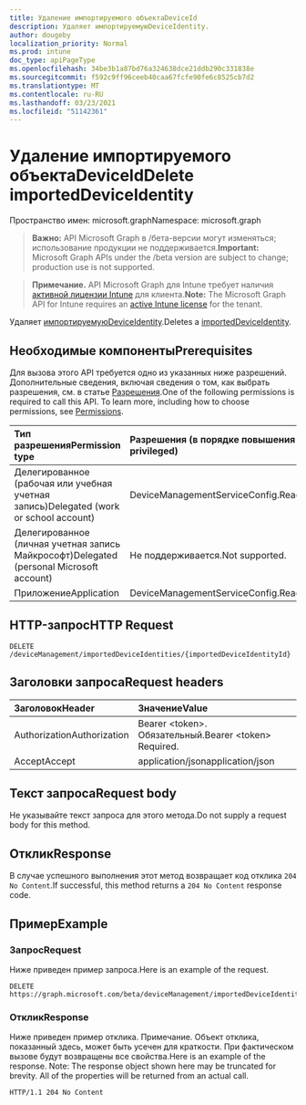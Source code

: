 ```yaml
---
title: Удаление импортируемого объектаDeviceId
description: Удаляет импортируемуюDeviceIdentity.
author: dougeby
localization_priority: Normal
ms.prod: intune
doc_type: apiPageType
ms.openlocfilehash: 34be3b1a87bd76a324638dce21ddb290c331838e
ms.sourcegitcommit: f592c9ff96ceeb40caa67fcfe90fe6c8525cb7d2
ms.translationtype: MT
ms.contentlocale: ru-RU
ms.lasthandoff: 03/23/2021
ms.locfileid: "51142361"
---
```

# <a name="delete-importeddeviceidentity"></a><span data-ttu-id="88dcf-103">Удаление импортируемого объектаDeviceId</span><span class="sxs-lookup"><span data-stu-id="88dcf-103">Delete importedDeviceIdentity</span></span>

<span data-ttu-id="88dcf-104">Пространство имен: microsoft.graph</span><span class="sxs-lookup"><span data-stu-id="88dcf-104">Namespace: microsoft.graph</span></span>

> <span data-ttu-id="88dcf-105">**Важно:** API Microsoft Graph в /бета-версии могут изменяться; использование продукции не поддерживается.</span><span class="sxs-lookup"><span data-stu-id="88dcf-105">**Important:** Microsoft Graph APIs under the /beta version are subject to change; production use is not supported.</span></span>

> <span data-ttu-id="88dcf-106">**Примечание.** API Microsoft Graph для Intune требует наличия [активной лицензии Intune](https://go.microsoft.com/fwlink/?linkid=839381) для клиента.</span><span class="sxs-lookup"><span data-stu-id="88dcf-106">**Note:** The Microsoft Graph API for Intune requires an [active Intune license](https://go.microsoft.com/fwlink/?linkid=839381) for the tenant.</span></span>

<span data-ttu-id="88dcf-107">Удаляет [импортируемуюDeviceIdentity](../resources/intune-enrollment-importeddeviceidentity.md).</span><span class="sxs-lookup"><span data-stu-id="88dcf-107">Deletes a [importedDeviceIdentity](../resources/intune-enrollment-importeddeviceidentity.md).</span></span>

## <a name="prerequisites"></a><span data-ttu-id="88dcf-108">Необходимые компоненты</span><span class="sxs-lookup"><span data-stu-id="88dcf-108">Prerequisites</span></span>
<span data-ttu-id="88dcf-p101">Для вызова этого API требуется одно из указанных ниже разрешений. Дополнительные сведения, включая сведения о том, как выбрать разрешения, см. в статье [Разрешения](/graph/permissions-reference).</span><span class="sxs-lookup"><span data-stu-id="88dcf-p101">One of the following permissions is required to call this API. To learn more, including how to choose permissions, see [Permissions](/graph/permissions-reference).</span></span>

|<span data-ttu-id="88dcf-111">Тип разрешения</span><span class="sxs-lookup"><span data-stu-id="88dcf-111">Permission type</span></span>|<span data-ttu-id="88dcf-112">Разрешения (в порядке повышения привилегий)</span><span class="sxs-lookup"><span data-stu-id="88dcf-112">Permissions (from least to most privileged)</span></span>|
|:---|:---|
|<span data-ttu-id="88dcf-113">Делегированное (рабочая или учебная учетная запись)</span><span class="sxs-lookup"><span data-stu-id="88dcf-113">Delegated (work or school account)</span></span>|<span data-ttu-id="88dcf-114">DeviceManagementServiceConfig.ReadWrite.All</span><span class="sxs-lookup"><span data-stu-id="88dcf-114">DeviceManagementServiceConfig.ReadWrite.All</span></span>|
|<span data-ttu-id="88dcf-115">Делегированное (личная учетная запись Майкрософт)</span><span class="sxs-lookup"><span data-stu-id="88dcf-115">Delegated (personal Microsoft account)</span></span>|<span data-ttu-id="88dcf-116">Не поддерживается.</span><span class="sxs-lookup"><span data-stu-id="88dcf-116">Not supported.</span></span>|
|<span data-ttu-id="88dcf-117">Приложение</span><span class="sxs-lookup"><span data-stu-id="88dcf-117">Application</span></span>|<span data-ttu-id="88dcf-118">DeviceManagementServiceConfig.ReadWrite.All</span><span class="sxs-lookup"><span data-stu-id="88dcf-118">DeviceManagementServiceConfig.ReadWrite.All</span></span>|

## <a name="http-request"></a><span data-ttu-id="88dcf-119">HTTP-запрос</span><span class="sxs-lookup"><span data-stu-id="88dcf-119">HTTP Request</span></span>
<!-- {
  "blockType": "ignored"
}
-->
``` http
DELETE /deviceManagement/importedDeviceIdentities/{importedDeviceIdentityId}
```

## <a name="request-headers"></a><span data-ttu-id="88dcf-120">Заголовки запроса</span><span class="sxs-lookup"><span data-stu-id="88dcf-120">Request headers</span></span>
|<span data-ttu-id="88dcf-121">Заголовок</span><span class="sxs-lookup"><span data-stu-id="88dcf-121">Header</span></span>|<span data-ttu-id="88dcf-122">Значение</span><span class="sxs-lookup"><span data-stu-id="88dcf-122">Value</span></span>|
|:---|:---|
|<span data-ttu-id="88dcf-123">Authorization</span><span class="sxs-lookup"><span data-stu-id="88dcf-123">Authorization</span></span>|<span data-ttu-id="88dcf-124">Bearer &lt;token&gt;. Обязательный.</span><span class="sxs-lookup"><span data-stu-id="88dcf-124">Bearer &lt;token&gt; Required.</span></span>|
|<span data-ttu-id="88dcf-125">Accept</span><span class="sxs-lookup"><span data-stu-id="88dcf-125">Accept</span></span>|<span data-ttu-id="88dcf-126">application/json</span><span class="sxs-lookup"><span data-stu-id="88dcf-126">application/json</span></span>|

## <a name="request-body"></a><span data-ttu-id="88dcf-127">Текст запроса</span><span class="sxs-lookup"><span data-stu-id="88dcf-127">Request body</span></span>
<span data-ttu-id="88dcf-128">Не указывайте текст запроса для этого метода.</span><span class="sxs-lookup"><span data-stu-id="88dcf-128">Do not supply a request body for this method.</span></span>

## <a name="response"></a><span data-ttu-id="88dcf-129">Отклик</span><span class="sxs-lookup"><span data-stu-id="88dcf-129">Response</span></span>
<span data-ttu-id="88dcf-130">В случае успешного выполнения этот метод возвращает код отклика `204 No Content`.</span><span class="sxs-lookup"><span data-stu-id="88dcf-130">If successful, this method returns a `204 No Content` response code.</span></span>

## <a name="example"></a><span data-ttu-id="88dcf-131">Пример</span><span class="sxs-lookup"><span data-stu-id="88dcf-131">Example</span></span>

### <a name="request"></a><span data-ttu-id="88dcf-132">Запрос</span><span class="sxs-lookup"><span data-stu-id="88dcf-132">Request</span></span>
<span data-ttu-id="88dcf-133">Ниже приведен пример запроса.</span><span class="sxs-lookup"><span data-stu-id="88dcf-133">Here is an example of the request.</span></span>
``` http
DELETE https://graph.microsoft.com/beta/deviceManagement/importedDeviceIdentities/{importedDeviceIdentityId}
```

### <a name="response"></a><span data-ttu-id="88dcf-134">Отклик</span><span class="sxs-lookup"><span data-stu-id="88dcf-134">Response</span></span>
<span data-ttu-id="88dcf-p102">Ниже приведен пример отклика. Примечание. Объект отклика, показанный здесь, может быть усечен для краткости. При фактическом вызове будут возвращены все свойства.</span><span class="sxs-lookup"><span data-stu-id="88dcf-p102">Here is an example of the response. Note: The response object shown here may be truncated for brevity. All of the properties will be returned from an actual call.</span></span>
``` http
HTTP/1.1 204 No Content
```




